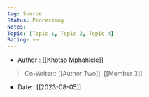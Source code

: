 ```yaml
---
tag: Source
Status: Processing
Notes: 
Topic: [Topic 1, Topic 2, Topic 4]
Rating: ⭐⭐
---
```

- Author:: [[Khotso Mphahlele]]

>Co-Writer:: [[Author Two]], [[Member 3]]

- Date:: [[2023-08-05]]